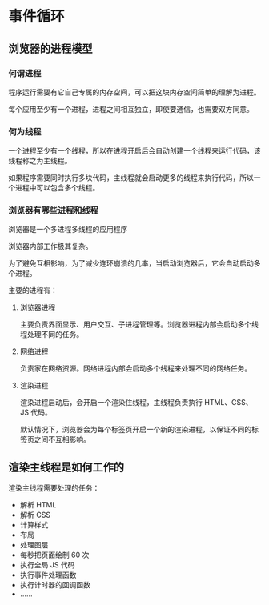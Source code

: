 # 事件循环

## 浏览器的进程模型

### 何谓进程

程序运行需要有它自己专属的内存空间，可以把这块内存空间简单的理解为进程。

每个应用至少有一个进程，进程之间相互独立，即使要通信，也需要双方同意。

### 何为线程

一个进程至少有一个线程，所以在进程开启后会自动创建一个线程来运行代码，该线程称之为主线程。

如果程序需要同时执行多块代码，主线程就会启动更多的线程来执行代码，所以一个进程中可以包含多个线程。

### 浏览器有哪些进程和线程

浏览器是一个多进程多线程的应用程序

浏览器内部工作极其复杂。

为了避免互相影响，为了减少连环崩溃的几率，当启动浏览器后，它会自动启动多个进程。

<!--可以在浏览器的任务管理器中查看当前的所有进程-->

主要的进程有：

1. 浏览器进程

   主要负责界面显示、用户交互、子进程管理等。浏览器进程内部会启动多个线程处理不同的任务。

2. 网络进程

   负责家在网络资源。网络进程内部会启动多个线程来处理不同的网络任务。

3. 渲染进程

   渲染进程启动后，会开启一个渲染住线程，主线程负责执行 HTML、CSS、JS 代码。

   默认情况下，浏览器会为每个标签页开启一个新的渲染进程，以保证不同的标签页之间不互相影响。

## 渲染主线程是如何工作的

渲染主线程需要处理的任务：

- 解析 HTML
- 解析 CSS
- 计算样式
- 布局
- 处理图层
- 每秒把页面绘制 60 次
- 执行全局 JS 代码
- 执行事件处理函数
- 执行计时器的回调函数
- ……
